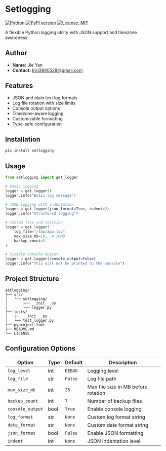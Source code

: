 # Setlogging

[![Python](https://img.shields.io/badge/Python-3.7+-blue.svg)](https://www.python.org/downloads/)
[![PyPI version](https://badge.fury.io/py/setlogging.svg)](https://badge.fury.io/py/setlogging)
[![License: MIT](https://img.shields.io/badge/License-MIT-yellow.svg)](https://opensource.org/licenses/MIT)

A flexible Python logging utility with JSON support and timezone awareness.

## Author

- **Name:** Jie Yan
- **Contact:** <kiki3890528@gmail.com>

## Features

- JSON and plain text log formats
- Log file rotation with size limits
- Console output options
- Timezone-aware logging
- Customizable formatting
- Type-safe configuration

## Installation

```bash
pip install setlogging
```

## Usage

```python
from setlogging import get_logger

# Basic logging
logger = get_logger()
logger.info("Basic log message")

# JSON logging with indentation
logger = get_logger(json_format=True, indent=2)
logger.info("Structured logging")

# Custom file and rotation
logger = get_logger(
    log_file="/tmp/app.log",
    max_size_mb=10,  # 10MB
    backup_count=5
)

# Disable console output
logger = get_logger(console_output=False)
logger.info("This will not be printed to the console")
```

## Project Structure

```
setlogging/
├── src/
│   └── setlogging/
│       ├── __init__.py
│       └── logger.py
├── tests/
│   ├── __init__.py
│   └── test_logger.py
├── pyproject.toml
├── README.md
└── LICENSE
```

## Configuration Options

| Option          | Type    | Default                        | Description                             |
|-----------------|---------|--------------------------------|-----------------------------------------|
| `log_level`     | int     | `DEBUG`                        | Logging level                           |
| `log_file`      | str     | `False`          | Log file path                           |
| `max_size_mb`   | int     | `25`                           | Max file size in MB before rotation     |
| `backup_count`  | int     | `7`                            | Number of backup files                  |
| `console_output`| bool    | `True`                         | Enable console logging                  |
| `log_format`    | str     | `None`                         | Custom log format string                |
| `date_format`   | str     | `None`                         | Custom date format string               |
| `json_format`   | bool    | `False`                        | Enable JSON formatting                  |
| `indent`        | int     | `None`                         | JSON indentation level                  |
